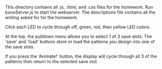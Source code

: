 This directory contains all .js, .html, and .css files for the homework. Run boneServer.js to start the webserver. The descriptions file contains all the writing asked for for the homework.

Click each LED to cycle through off, green, red, then yellow LED colors.

At the top, the pulldown menu allows you to select 1 of 3 save slots. The 'save' and 'load' buttons store or load the patterns you design into one of the save slots.

If you press the 'Animate!' button, the display will cycle through all 3 of the patterns then return to the selected save slot.

